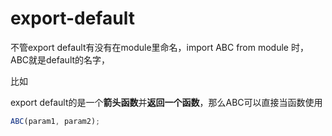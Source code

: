 # export-default

不管export default有没有在module里命名，import ABC from module 时，ABC就是default的名字，

比如

export default的是一个**箭头函数**并**返回一个函数**，那么ABC可以直接当函数使用
```JavaScript
ABC(param1, param2);
```